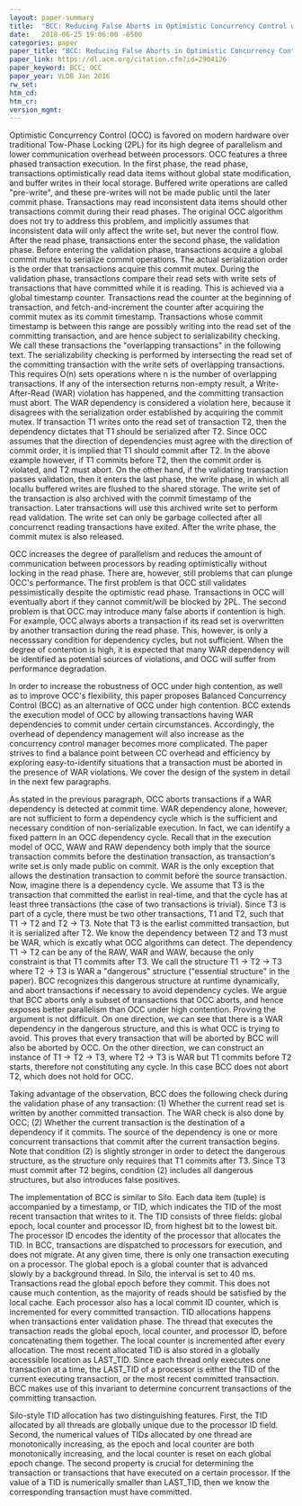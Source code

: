 ```yaml
---
layout: paper-summary
title:  "BCC: Reducing False Aborts in Optimistic Concurrency Control with Low Cost for In-Memory Databases"
date:   2018-06-25 19:06:00 -0500
categories: paper
paper_title: "BCC: Reducing False Aborts in Optimistic Concurrency Control with Low Cost for In-Memory Databases"
paper_link: https://dl.acm.org/citation.cfm?id=2904126
paper_keyword: BCC; OCC
paper_year: VLDB Jan 2016
rw_set:
htm_cd:
htm_cr:
version_mgmt:
---
```


Optimistic Concurrency Control (OCC) is favored on modern hardware over traditional Tow-Phase Locking (2PL)
for its high degree of parallelism and lower communication overhead between processors. OCC features a three 
phased transaction execution. In the first phase, the read phase, transactions optimistically read data items
without global state modification, and buffer writes in their local storage. Buffered write operations are called 
"pre-write", and these pre-writes will not be made public until the later commit phase. Transactions may read
inconsistent data items should other transactions commit during their read phases. The original OCC algorithm
does not try to address this problem, and implicitly assumes that inconsistent data will only affect the write set,
but never the control flow. After the read phase, transactions enter the second phase, the validation phase. 
Before entering the validation phase, transactions acquire a global commit mutex to serialize commit operations. 
The actual serialization order is the order that transactions acquire this commit mutex. During the validation
phase, transactions compare their read sets with write sets of transactions that have committed while it is 
reading. This is achieved via a global timestamp counter. Transactions read the counter at the beginning of 
transaction, and fetch-and-increment the counter after acquiring the commit mutex as its commit timestamp. 
Transactions whose commit timestamp is between this range are possibly writing into the read set of the 
committing transaction, and are hence subject to serializability checking. We call these transactions the 
"overlapping transactions" in the following text. The serializability checking is performed by intersecting 
the read set of the committing transaction with the write sets of overlapping transactions. This requires 
O(n) sets operations where n is the number of overlapping transactions. If any of the intersection returns 
non-empty result, a Write-After-Read (WAR) violation has happened, and the committing transaction must abort.
The WAR dependency is considered a violation here, because it disagrees with the serialization order established 
by acquiring the commit mutex. If transaction T1 writes onto the read set of transaction T2, then the dependency 
dictates that T1 should be serialized after T2. Since OCC assumes that the direction of dependencies must agree 
with the direction of commit order, it is implied that T1 should commit after T2. In the above example however, if
T1 commits before T2, then the commit order is violated, and T2 must abort. On the other hand, if the validating 
transaction passes validation, then it enters the last phase, the write phase, in which all locallu buffered 
writes are flushed to the shared storage. The write set of the transaction is also archived with the commit 
timestamp of the transaction. Later transactions will use this archived write set to perform read validation.
The write set can only be garbage collected after all concurrenct reading transactions have exited. After the 
write phase, the commit mutex is also released.

OCC increases the degree of parallelism and reduces the amount of communication between processors by reading 
optimistically without locking in the read phase. There are, however, still problems that can plunge OCC's performance. 
The first problem is that OCC still validates pessimistically despite the optimistic read phase. Transactions in OCC
will eventually abort if they cannot commit/will be blocked by 2PL. The second problem is that OCC may introduce many
false aborts if contention is high. For example, OCC always aborts a transaction if its read set is overwritten by
another transaction during the read phase. This, however, is only a necesssary condition for dependency cycles, but
not sufficient. When the degree of contention is high, it is expected that many WAR dependency will be identified as 
potential sources of violations, and OCC will suffer from performance degradation.

In order to increase the robustness of OCC under high contention, as well as to improve OCC's flexibility, this paper 
proposes Balanced Concurrency Control (BCC) as an alternative of OCC under high contention. BCC extends the execution 
model of OCC by allowing transactions having WAR dependencies to commit under certain circumstances. Accordingly, the
overhead of dependency management will also increase as the concurrency control manager becomes more complicated. The 
paper strives to find a balance point between CC overhead and efficiency by exploring easy-to-identify situations that 
a transaction must be aborted in the presence of WAR violations. We cover the design of the system in detail in the 
next few paragraphs.

As stated in the previous paragraph, OCC aborts transactions if a WAR dependency is detected at commit time. WAR dependency
alone, however, are not sufficient to form a dependency cycle which is the sufficient and necessary condition of non-serializable
execution. In fact, we can identify a fixed pattern in an OCC dependency cycle. Recall that in the execution model of OCC,
WAW and RAW dependency both imply that the source transaction commits before the destination transaction, as transaction's 
write set is only made public on commit. WAR is the only exception that allows the destination transaction to commit before
the source transaction. Now, imagine there is a dependency cycle. We assume that T3 is the transaction that committed the earlist
in real-time, and that the cycle has at least three transactions (the case of two transactions is trivial). Since T3 is part
of a cycle, there must be two other transactions, T1 and T2, such that T1 &rarr; T2 and T2 &rarr; T3. Note that T3 is the earlist
committed transaction, but it is serialized after T2. We know the dependency between T2 and T3 must be WAR, which is excatly what
OCC algorithms can detect. The dependency T1 &rarr; T2 can be any of the RAW, WAR and WAW, because the only constraint is that T1 
commits after T3. We call the structure T1 &rarr; T2 &rarr; T3 where T2 &rarr; T3 is WAR a "dangerous" structure ("essential structure"
in the paper). BCC recognizes this dangerous structure at runtime dynamically, and abort transactions if necessary to avoid 
dependency cycles. We argue that BCC aborts only a subset of transactions that OCC aborts, and hence exposes better parallelism
than OCC under high contention. Proving the argument is not difficult. On one direction, we can see that there is a WAR dependency in 
the dangerous structure, and this is what OCC is trying to avoid. This proves that every transaction that will be aborted by
BCC will also be aborted by OCC. On the other direction, we can construct an instance of T1 &rarr; T2 &rarr; T3, where T2 &rarr; T3 
is WAR but T1 commits before T2 starts, therefore not constituting any cycle. In this case BCC does not abort T2, which does not 
hold for OCC. 

Taking advantage of the observation, BCC does the following check during the validation phase of any transaction: (1) Whether 
the current read set is written by another committed transaction. The WAR check is also done by OCC; (2) Whether the current 
transaction is the destination of a dependency if it commits. The source of the dependency is one or more concurrent transactions 
that commit after the current transaction begins. Note that condition (2) is slightly stronger in order to detect the dangerous 
structure, as the structure only requires that T1 commits after T3. Since T3 must commit after T2 begins, condition (2) includes
all dangerous structures, but also introduces false positives.

The implementation of BCC is similar to Silo. Each data item (tuple) is accompanied by a timestamp, or TID, which indicates the 
TID of the most recent transaction that writes to it. The TID consists of three fields: global epoch, local counter and processor ID, 
from highest bit to the lowest bit. The processor ID encodes the identity of the processor that allocates the TID. In BCC, transactions
are dispatched to processors for execution, and does not migrate. At any given time, there is only one transaction executing on 
a processor. The global epoch is a global counter that is advanced slowly by a background thread. In Silo, the interval is set to
40 ms. Transactions read the global epoch before they commit. This does not cause much contention, as the majority of reads should 
be satisfied by the local cache. Each processor also has a local commit ID counter, which is incremented for every committed 
transaction. TID allocations happens when transactions enter validation phase. The thread that executes the transaction reads the 
global epoch, local counter, and processor ID, before concatenating them together. The local counter is incremented after every 
allocation. The most recent allocated TID is also stored in a globally accessible location as LAST_TID. Since each thread only 
executes one transaction at a time, the LAST_TID of a processor is either the TID of the current executing transaction, or 
the most recent committed transaction. BCC makes use of this invariant to determine concurrent transactions of the committing
transaction.

Silo-style TID allocation has two distinguishing features. First, the TID allocated by all threads are globally unique due to
the processor ID field. Second, the numerical values of TIDs allocated by one thread are monotonically increasing, as the epoch 
and local counter are both monotonically increasing, and the local counter is reset on each global epoch change. The second 
property is crucial for determining the transaction or transactions that have executed on a certain processor. If the value of 
a TID is numerically smaller than LAST_TID, then we know the corresponding transaction must have committed.